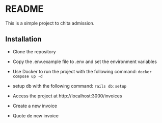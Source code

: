# README

This is a simple project to chita admission.

## Installation

* Clone the repository

* Copy the .env.example file to .env and set the environment variables

* Use Docker to run the project with the following command: `docker compose up -d`

* setup db with the following command: `rails db:setup`

* Access the project at http://localhost:3000/invoices

* Create a new invoice

* Quote de new invoice


